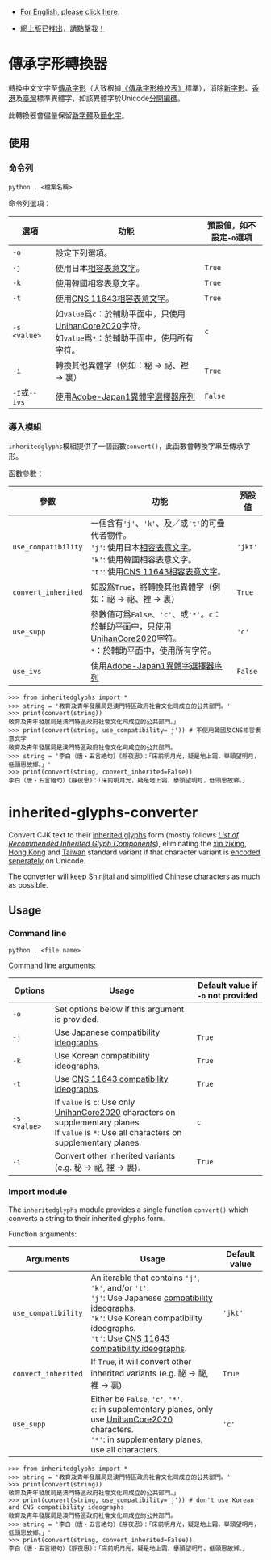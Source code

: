 * [For English, please click here.](https://github.com/haydenwong7bm/inherited-glyphs-converter/blob/master/README_en.md)

* [網上版已推出，請點擊我！](https://haydenwong7bm.github.io/inherited-glyphs-converter/zh-tc/)

# 傳承字形轉換器
 轉換中文文字至[傳承字形](https://zh.wikipedia.org/wiki/%E8%88%8A%E5%AD%97%E5%BD%A2)（大致根據[《傳承字形檢校表》](https://github.com/ichitenfont/inheritedglyphs)標準），消除[新字形](https://zh.wikipedia.org/wiki/%E6%96%B0%E5%AD%97%E5%BD%A2)、[香港](https://zh.wikipedia.org/wiki/%E5%B8%B8%E7%94%A8%E5%AD%97%E5%AD%97%E5%BD%A2%E8%A1%A8)及[臺灣](https://zh.wikipedia.org/wiki/%E5%9C%8B%E5%AD%97%E6%A8%99%E6%BA%96%E5%AD%97%E9%AB%94)標準異體字，如該異體字於Unicode[分開編碼](https://zh.wikipedia.org/wiki/%E4%B8%AD%E6%97%A5%E9%9F%93%E7%B5%B1%E4%B8%80%E8%A1%A8%E6%84%8F%E6%96%87%E5%AD%97#%E8%AA%8D%E5%90%8C%E5%8E%9F%E5%89%87%E8%88%87%E5%8E%9F%E5%AD%97%E9%9B%86%E5%88%86%E9%9B%A2%E5%8E%9F%E5%89%87)。
 
 此轉換器會儘量保留[新字體](https://zh.wikipedia.org/wiki/%E6%96%B0%E5%AD%97%E4%BD%93)及[簡化字](https://zh.wikipedia.org/wiki/%E7%AE%80%E5%8C%96%E5%AD%97)。
 
 ## 使用
 
 ### 命令列
 
	python . <檔案名稱>
 
 命令列選項：
 
 | **選項** | **功能** | **預設値，如不設定`-o`選項** |
 |---|---|---|
 | `-o` | 設定下列選項。 | |
 | `-j` | 使用日本[相容表意文字](https://zh.wikipedia.org/wiki/%E4%B8%AD%E6%97%A5%E9%9F%93%E7%9B%B8%E5%AE%B9%E8%A1%A8%E6%84%8F%E6%96%87%E5%AD%97)。 | `True` |
 | `-k` | 使用韓國相容表意文字。 | `True` |
 | `-t` | 使用[CNS 11643相容表意文字](https://zh.wikipedia.org/wiki/%E4%B8%AD%E6%97%A5%E9%9F%93%E7%9B%B8%E5%AE%B9%E8%A1%A8%E6%84%8F%E6%96%87%E5%AD%97%E8%A3%9C%E5%85%85%E5%8D%80)。 | `True` |
 | `-s <value>` | 如`value`爲`c`：於輔助平面中，只使用[UnihanCore2020](https://www.unicode.org/L2/L2019/19388-unihan-core-2020.pdf)字符。<br>如`value`爲`*`：於輔助平面中，使用所有字符。| `c` |
 | `-i` | 轉換其他異體字（例如：秘 → 祕、裡 → 裏） | `True` |
 | `-I`或`--ivs` | 使用[Adobe-Japan1異體字選擇器序列](https://unicode.org/ivd/data/2022-09-13/IVD_Charts_Adobe-Japan1.pdf) | `False` |
 
 ### 導入模組
 
 `inheritedglyphs`模組提供了一個函數`convert()`，此函數會轉換字串至傳承字形。
 
 函數參數：
 
 | **參數** | **功能** | **預設値** |
 |---|---|---|
 | `use_compatibility` | 一個含有`'j'`、`'k'`、及／或`'t'`的可疊代者物件。<br>`'j'`: 使用日本[相容表意文字](https://zh.wikipedia.org/wiki/%E4%B8%AD%E6%97%A5%E9%9F%93%E7%9B%B8%E5%AE%B9%E8%A1%A8%E6%84%8F%E6%96%87%E5%AD%97)。<br>`'k'`: 使用韓國相容表意文字。<br>`'t'`: 使用[CNS 11643相容表意文字](https://zh.wikipedia.org/wiki/%E4%B8%AD%E6%97%A5%E9%9F%93%E7%9B%B8%E5%AE%B9%E8%A1%A8%E6%84%8F%E6%96%87%E5%AD%97%E8%A3%9C%E5%85%85%E5%8D%80)。 | `'jkt'` |
 | `convert_inherited` | 如設爲`True`，將轉換其他異體字（例如：祕 → 祕、裡 → 裏） | `True` |
 | `use_supp` | 參數値可爲`False`、`'c'`、或`'*'`。`c`：於輔助平面中，只使用[UnihanCore2020](https://www.unicode.org/L2/L2019/19388-unihan-core-2020.pdf)字符。<br>`*`：於輔助平面中，使用所有字符。 | `'c'` |
 | `use_ivs` | 使用[Adobe-Japan1異體字選擇器序列](https://unicode.org/ivd/data/2022-09-13/IVD_Charts_Adobe-Japan1.pdf) | `False` |
 
	>>> from inheritedglyphs import *
	>>> string = '教育及青年發展局是澳門特區政府社會文化司成立的公共部門。'
	>>> print(convert(string))
	敎育及靑年發展局是澳門特區政府社會文化司成立的公共部門。」
	>>> print(convert(string, use_compatibility='j')) # 不使用韓國及CNS相容表意文字
	敎育及靑年發展局是澳門特區政府社會文化司成立的公共部門。
	>>> string = '李白（唐‧五言絶句）《靜夜思》：「床前明月光，疑是地上霜，舉頭望明月，低頭思故鄉。」'
	>>> print(convert(string, convert_inherited=False))
	李白（唐‧五言絕句）《靜夜思》：「床前明月光，疑是地上霜，擧頭望明月，低頭思故鄕。」

# inherited-glyphs-converter
 Convert CJK text to their [inherited glyphs](https://en.wikipedia.org/wiki/Jiu_zixing) form (mostly follows [_List of Recommended Inherited Glyph Components_](https://github.com/ichitenfont/inheritedglyphs)), eliminating the [xin zixing](https://en.wikipedia.org/wiki/Xin_zixing), [Hong Kong](https://en.wikipedia.org/wiki/List_of_Graphemes_of_Commonly-Used_Chinese_Characters) and [Taiwan](https://en.wikipedia.org/wiki/Standard_Form_of_National_Characters) standard variant if that character variant is [encoded seperately](https://en.wikipedia.org/wiki/CJK_Unified_Ideographs#CJK_Unified_Ideographs) on Unicode.
 
 The converter will keep [Shinjitai](https://en.wikipedia.org/wiki/Shinjitai) and [simplified Chinese characters](https://en.wikipedia.org/wiki/Simplified_Chinese_characters) as much as possible.
 
 ## Usage
 
 ### Command line
 
	python . <file name>
	
 Command line arguments:
 
 | **Options** | **Usage** | **Default value if `-o` not provided** |
 |---|---|---|
 | `-o` | Set options below if this argument is provided. | |
 | `-j` | Use Japanese [compatibility ideographs](https://en.wikipedia.org/wiki/CJK_Compatibility_Ideographs). | `True` |
 | `-k` | Use Korean compatibility ideographs. | `True` |
 | `-t` | Use [CNS 11643 compatibility ideographs](https://en.wikipedia.org/wiki/CJK_Compatibility_Ideographs_Supplement). | `True` |
 | `-s <value>` | If `value` is `c`: Use only [UnihanCore2020](https://www.unicode.org/L2/L2019/19388-unihan-core-2020.pdf) characters on supplementary planes<br>If `value` is `*`: Use all characters on supplementary planes. | `c` |
 | `-i` | Convert other inherited variants (e.g. 秘 → 祕, 裡 → 裏). | `True` |
 
 ### Import module
 The `inheritedglyphs` module provides a single function `convert()` which converts a string to their inherited glyphs form.
 
 Function arguments:
 
 | **Arguments** | **Usage** | **Default value** |
 |---|---|---|
 | `use_compatibility` | An iterable that contains `'j'`, `'k'`, and/or `'t'`.<br>`'j'`: Use Japanese [compatibility ideographs](https://en.wikipedia.org/wiki/CJK_Compatibility_Ideographs).<br>`'k'`: Use Korean compatibility ideographs.<br>`'t'`: Use [CNS 11643 compatibility ideographs](https://en.wikipedia.org/wiki/CJK_Compatibility_Ideographs_Supplement). | `'jkt'` |
 | `convert_inherited` | If `True`, it will convert other inherited variants (e.g. 祕 → 祕, 裡 → 裏). | `True` |
 | `use_supp` | Either be `False`, `'c'`, `'*'`.<br>`c`: in supplementary planes, only use [UnihanCore2020](https://www.unicode.org/L2/L2019/19388-unihan-core-2020.pdf) characters.<br>`'*'`: in supplementary planes, use all characters. | `'c'` |
 
	>>> from inheritedglyphs import *
	>>> string = '教育及青年發展局是澳門特區政府社會文化司成立的公共部門。'
	>>> print(convert(string))
	敎育及靑年發展局是澳門特區政府社會文化司成立的公共部門。」
	>>> print(convert(string, use_compatibility='j')) # don't use Korean and CNS compatibility ideographs
	敎育及靑年發展局是澳門特區政府社會文化司成立的公共部門。
	>>> string = '李白（唐‧五言絶句）《靜夜思》：「床前明月光，疑是地上霜，舉頭望明月，低頭思故鄉。」'
	>>> print(convert(string, convert_inherited=False))
	李白（唐‧五言絕句）《靜夜思》：「床前明月光，疑是地上霜，擧頭望明月，低頭思故鄕。」